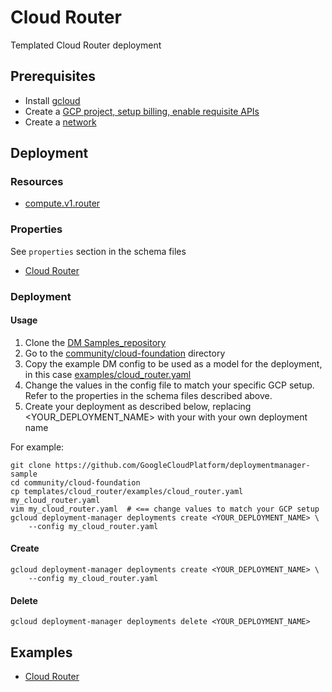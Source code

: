 # Cloud Router

Templated Cloud Router deployment

## Prerequisites
- Install [gcloud](https://cloud.google.com/sdk)
- Create a [GCP project, setup billing, enable requisite APIs](../project/README.md)
- Create a [network](../network/README.md)


## Deployment

### Resources

- [compute.v1.router](https://cloud.google.com/compute/docs/reference/rest/v1/routers)


### Properties

See `properties` section in the schema files

-  [Cloud Router](cloud_router.py.schema)


### Deployment

#### Usage

1. Clone the [DM Samples_repository](https://github.com/GoogleCloudPlatform/deploymentmanager-sample)
2. Go to the [community/cloud-foundation](community/cloud-foundation) directory
3. Copy the example DM config to be used as a model for the deployment, in this case [examples/cloud_router.yaml](examples/cloud_router.yaml)
4. Change the values in the config file to match your specific GCP setup.
   Refer to the properties in the schema files described above.
5. Create your deployment as described below, replacing <YOUR_DEPLOYMENT_NAME>
   with your with your own deployment name


For example:

```
git clone https://github.com/GoogleCloudPlatform/deploymentmanager-sample
cd community/cloud-foundation
cp templates/cloud_router/examples/cloud_router.yaml my_cloud_router.yaml
vim my_cloud_router.yaml  # <== change values to match your GCP setup
gcloud deployment-manager deployments create <YOUR_DEPLOYMENT_NAME> \
    --config my_cloud_router.yaml
```

#### Create

```
gcloud deployment-manager deployments create <YOUR_DEPLOYMENT_NAME> \
    --config my_cloud_router.yaml
```


#### Delete

```
gcloud deployment-manager deployments delete <YOUR_DEPLOYMENT_NAME>
```


## Examples

- [Cloud Router](examples/cloud_router.yaml)
